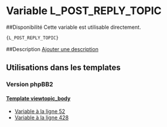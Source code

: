 # Variable L_POST_REPLY_TOPIC

##Disponibilité
Cette variable est utilisable directement.

```html
{L_POST_REPLY_TOPIC}
```

##Description
[Ajouter une description](https://fa-tvars.appspot.com/var/L_POST_REPLY_TOPIC)

## Utilisations dans les templates

### Version phpBB2

#### [Template viewtopic_body](subsilver/viewtopic_body.md#readme)
* [Variable &agrave; la ligne 52](../subsilver/viewtopic_body.tpl#L52)
* [Variable &agrave; la ligne 428](../subsilver/viewtopic_body.tpl#L428)